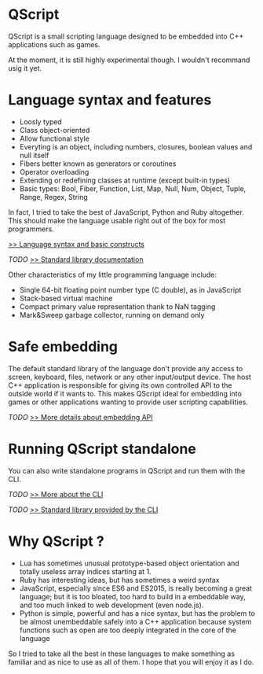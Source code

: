 # QScript

QScript is a small scripting language designed to be embedded into C++ applications such as games.

At the moment, it is still highly experimental though. I wouldn't recommand usig it yet.

# Language syntax and features 

- Loosly typed
- Class object-oriented
- Allow functional style
- Everyting is an object, including numbers, closures, boolean values and null itself
- Fibers better known as generators or coroutines
- Operator overloading
- Extending or redefining classes at runtime (except built-in types)
- Basic types: Bool, Fiber, Function, List, Map, Null, Num, Object, Tuple, Range, Regex, String

In fact, I tried to take the best of JavaScript, Python and Ruby altogether.
This should make the language usable right out of the box for most programmers.

[>> Language syntax and basic constructs](docs/language-syntax.md)

*TODO* [>> Standard library documentation](docs/stdlib.md)

Other characteristics of my little programming language include:

- Single 64-bit floating point number type (C double), as in JavaScript
- Stack-based virtual machine
- Compact primary value representation thank to NaN tagging
- Mark&Sweep garbage collector, running on demand only

# Safe embedding

The default standard library of the language don't provide any access to screen, keyboard, files, network or any other input/output device. 
The host C++ application is responsible for giving its own controlled API to the outside world if it wants to.
This makes QScript ideal for embedding into games or other applications wanting to provide user scripting capabilities.

*TODO* [>> More  details about embedding API](docs/embedding.md)

# Running QScript standalone
You can also write standalone programs in QScript and run them with the CLI.

*TODO*  [>> More about the CLI](docs/cli.md)

*TODO*  [>> Standard library provided by the CLI](docs/cli-stdlib.md)

# Why QScript ?

- Lua has sometimes unusual prototype-based object orientation and totally useless array indices starting at 1.
- Ruby has interesting ideas, but has sometimes a weird syntax
- JavaScript, especially since ES6 and ES2015, is really becoming a great language; but it is too bloated, too hard to build in a embeddable way, and too much linked to web development (even node.js).
- Python is simple, powerful and has a nice syntax, but has the problem to be almost unembeddable safely into a C++ application because system functions such as open are too deeply integrated in the core of the language

So I tried to take all the best in these languages to make something as familiar and as nice to use as all of them.
I hope that you will enjoy it as I do.
